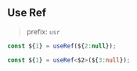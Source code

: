 ## Use Ref

> prefix: `usr`

```js
const ${1} = useRef(${2:null});
```

```ts
const ${1} = useRef<$2>(${3:null});
```